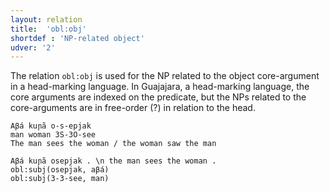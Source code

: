 ```yaml
---
layout: relation
title:  'obl:obj'
shortdef : 'NP-related object'
udver: '2'
---
```


The relation `obl:obj` is used for the NP related to the object core-argument in a head-marking language.
In Guajajara, a head-marking language, the core arguments are indexed on the predicate, but the NPs related to the core-arguments
are in free-order (?) in relation to the head.

```
Aβá kuɲã o-s-epjak
man woman 3S-3O-see
The man sees the woman / the woman saw the man
```

~~~ sdparse
Aβá kuɲã osepjak . \n the man sees the woman .
obl:subj(osepjak, aβá)
obl:subj(3-3-see, man)
~~~


<!-- Interlanguage links updated Po lis 14 15:35:40 CET 2022 -->
